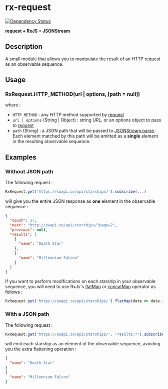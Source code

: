 # rx-request
[![Dependency Status](https://david-dm.org/WaldoJeffers/rx-request.svg)](https://david-dm.org/WaldoJeffers/rx-request)

**request + RxJS + JSONStream**

## Description
A small module that allows you to manipulate the result of an HTTP request as an observable sequence.

## Usage
### RxRequest.HTTP_METHOD(url | options, [path = null])
where :
* `HTTP_METHOD` : any HTTP method supported by [request](https://github.com/request/request#convenience-methods)
* `url | options` (String | Object) : string URL, or an options object to pass to [request](https://github.com/request/request#requestoptions-callback)
* `path` (String) : a JSON path that will be passed to [JSONStream.parse](https://github.com/dominictarr/JSONStream#jsonstreamparsepath). Each element matched by this path will be emitted as a **single** element in the resulting observable sequence.

## Examples
### Without JSON path
The following request :
```js
RxRequest.get('https://swapi.co/api/starships/').subscribe(...)
```
will give you the entire JSON response as **one** element in the observable sequence :
```json
{
  "count": 37,
  "next": "http://swapi.co/api/starships/?page=2",
  "previous": null,
  "results": [
    {
      "name": "Death Star"
    },
    {
      "name": "Millennium Falcon"
    }
  ]
}
```
If you want to perform modifications on each starship in your observable sequence, you will need to use RxJs's [flatMap](https://github.com/Reactive-Extensions/RxJS/blob/master/doc/api/core/operators/selectmany.md) or [concatMap](https://github.com/Reactive-Extensions/RxJS/blob/master/doc/api/core/operators/concatmap.md) operator as follows :
```js
RxRequest.get('https://swapi.co/api/starships/').flatMap(data => data.results).subscribe(...)
```

### With a JSON path
The following request :
```js
RxRequest.get('https://swapi.co/api/starships/', 'results.*').subscribe(...)
```

will emit each starship as an element of the observable sequence, avoiding you the extra flattening operation :
```json
{
  "name": "Death Star"
}
{
  "name": "Millennium Falcon"
}
```
